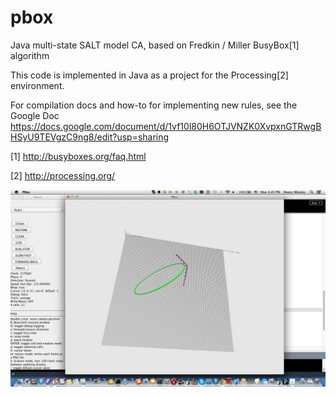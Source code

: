 pbox
====

Java  multi-state SALT model CA, based on Fredkin / Miller BusyBox[1] algorithm


This code is implemented in Java as a project for the Processing[2]  environment.

For compilation docs and how-to for implementing new rules, see the Google Doc 
https://docs.google.com/document/d/1vf10l80H6OTJVNZK0XvpxnGTRwgBHSyU9TEVgzC9ng8/edit?usp=sharing


[1] http://busyboxes.org/faq.html

[2] http://processing.org/

![alt text](https://raw.githubusercontent.com/hqm/PBox/master/pbox.png "screenshot")




